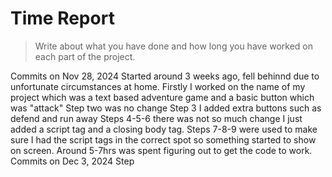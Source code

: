 # Time Report

> Write about what you have done and how long you have worked on each part of the project.

Commits on Nov 28, 2024
Started around 3 weeks ago, fell behinnd due to unfortunate circumstances at home.
Firstly I worked on the name of my project which was a text based adventure game and a basic button which was "attack"
Step two was no change
Step 3 I added extra buttons such as defend and run away
Steps 4-5-6 there was not so much change I just added a script tag and a closing body tag.
Steps 7-8-9 were used to make sure I had the script tags in the correct spot so something started to show on screen.
Around 5-7hrs was spent figuring out to get the code to work. 
Commits on Dec 3, 2024
Step 
